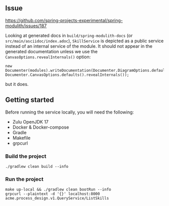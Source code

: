 ## Issue

https://github.com/spring-projects-experimental/spring-modulith/issues/187

Looking at generated docs in `build/spring-modulith-docs` (or `src/main/asciidoc/index.adoc`), `SkillService` is depicted as a public service instead of an internal service of the module. It should not appear in the generated documentation unless we use the `CanvasOptions.revealInternals()` option:

```
new Documenter(modules).writeDocumentation(Documenter.DiagramOptions.defaults(), Documenter.CanvasOptions.defaults().revealInternals());
```

but it does.

## Getting started

Before running the service locally, you will need the following:
* Zulu OpenJDK 17
* Docker & Docker-compose
* Gradle
* Makefile
* grpcurl

### Build the project

```
./gradlew clean build --info
```

### Run the project

```
make up-local && ./gradlew clean bootRun --info
grpcurl --plaintext -d '{}' localhost:8000 acme.process_design.v1.QueryService/ListSkills
```
